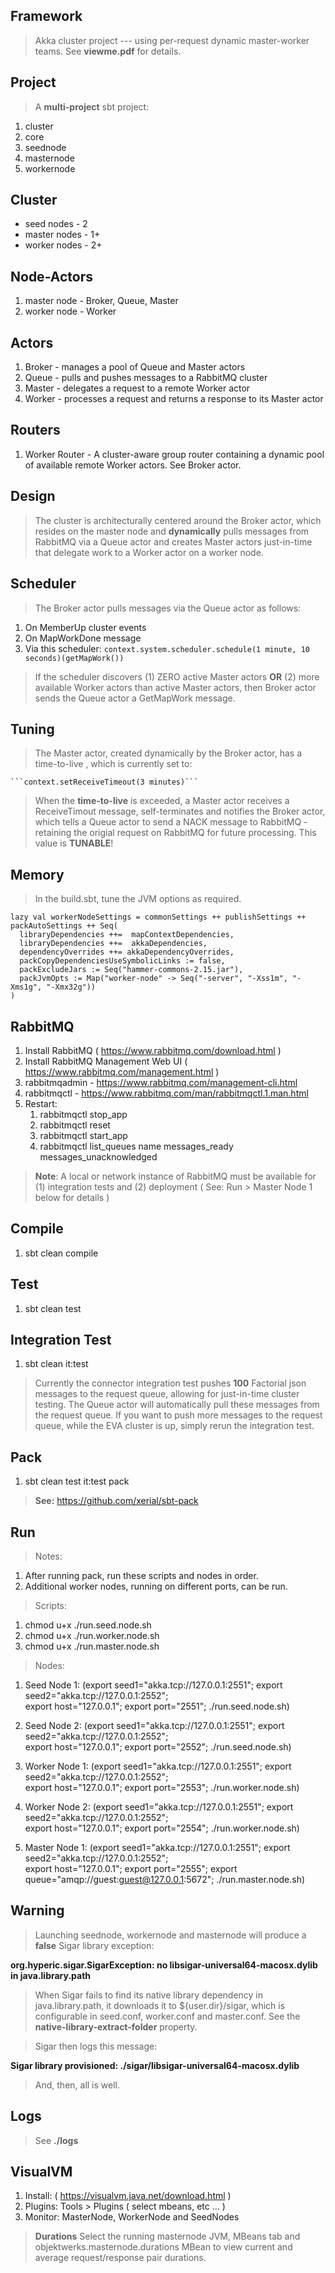 Framework
---------
>Akka cluster project --- using per-request dynamic master-worker teams. See **viewme.pdf** for details.

Project
-------
>A **multi-project** sbt project:

1. cluster
2. core
3. seednode
4. masternode
5. workernode

Cluster
-------
* seed nodes - 2
* master nodes - 1+
* worker nodes - 2+

Node-Actors
-----------
1. master node - Broker, Queue, Master
2. worker node - Worker

Actors
------
1. Broker - manages a pool of Queue and Master actors
2. Queue - pulls and pushes messages to a RabbitMQ cluster
3. Master - delegates a request to a remote Worker actor
4. Worker - processes a request and returns a response to its Master actor

Routers
-------
1. Worker Router - A cluster-aware group router containing a dynamic pool of available remote Worker actors. See Broker actor.

Design
------
>The cluster is architecturally centered around the Broker actor, which resides on the master node and **dynamically**
pulls messages from RabbitMQ via a Queue actor and creates Master actors just-in-time that delegate work to a
Worker actor on a worker node.


Scheduler
---------
>The Broker actor pulls messages via the Queue actor as follows:

1. On MemberUp cluster events
2. On MapWorkDone message
3. Via this scheduler: ```context.system.scheduler.schedule(1 minute, 10 seconds)(getMapWork())```

>If the scheduler discovers (1) ZERO active Master actors **OR** (2) more available Worker actors than active Master
actors, then Broker actor sends the Queue actor a GetMapWork message.

Tuning
------
>The Master actor, created dynamically by the Broker actor, has a time-to-live , which is currently set to:

    ```context.setReceiveTimeout(3 minutes)```

>When the **time-to-live** is exceeded, a Master actor receives a ReceiveTimout message, self-terminates and notifies
the Broker actor, which tells a Queue actor to send a NACK message to RabbitMQ - retaining the origial request on
RabbitMQ for future processing. This value is **TUNABLE**!

Memory
------
>In the build.sbt, tune the JVM options as required.

```
lazy val workerNodeSettings = commonSettings ++ publishSettings ++ packAutoSettings ++ Seq(
  libraryDependencies ++=  mapContextDependencies,
  libraryDependencies ++=  akkaDependencies,
  dependencyOverrides ++= akkaDependencyOverrides,
  packCopyDependenciesUseSymbolicLinks := false,
  packExcludeJars := Seq("hammer-commons-2.15.jar"),
  packJvmOpts := Map("worker-node" -> Seq("-server", "-Xss1m", "-Xms1g", "-Xmx32g"))
)
```

RabbitMQ
--------
1. Install RabbitMQ ( https://www.rabbitmq.com/download.html )
2. Install RabbitMQ Management Web UI ( https://www.rabbitmq.com/management.html )
3. rabbitmqadmin - https://www.rabbitmq.com/management-cli.html
4. rabbitmqctl - https://www.rabbitmq.com/man/rabbitmqctl.1.man.html
6. Restart:
    1. rabbitmqctl stop_app
    2. rabbitmqctl reset
    3. rabbitmqctl start_app
    4. rabbitmqctl list_queues name messages_ready messages_unacknowledged

>**Note**: A local or network instance of RabbitMQ must be available for (1) integration
tests and (2) deployment ( See: Run > Master Node 1 below for details )

Compile
-------
1. sbt clean compile

Test
----
1. sbt clean test

Integration Test
----------------
1. sbt clean it:test

>Currently the connector integration test pushes **100** Factorial json messages to the request queue,
allowing for just-in-time cluster testing. The Queue actor will automatically pull these messages from
the request queue. If you want to push more messages to the request queue, while the EVA cluster is up,
simply rerun the integration test.

Pack
----
1. sbt clean test it:test pack

>**See:** https://github.com/xerial/sbt-pack

Run
---
>Notes:

1. After running pack, run these scripts and nodes in order.
2. Additional worker nodes, running on different ports, can be run.

> Scripts:

1. chmod u+x ./run.seed.node.sh
1. chmod u+x ./run.worker.node.sh
1. chmod u+x ./run.master.node.sh

> Nodes:

1. Seed Node 1:
 (export seed1="akka.tcp://127.0.0.1:2551"; export seed2="akka.tcp://127.0.0.1:2552"; \
 export host="127.0.0.1"; export port="2551"; ./run.seed.node.sh)
 
2. Seed Node 2:
 (export seed1="akka.tcp://127.0.0.1:2551"; export seed2="akka.tcp://127.0.0.1:2552"; \
 export host="127.0.0.1"; export port="2552"; ./run.seed.node.sh)
 
3. Worker Node 1:
 (export seed1="akka.tcp://127.0.0.1:2551"; export seed2="akka.tcp://127.0.0.1:2552"; \
 export host="127.0.0.1"; export port="2553"; ./run.worker.node.sh)
 
4. Worker Node 2:
 (export seed1="akka.tcp://127.0.0.1:2551"; export seed2="akka.tcp://127.0.0.1:2552"; \
 export host="127.0.0.1"; export port="2554"; ./run.worker.node.sh)
 
5. Master Node 1:
 (export seed1="akka.tcp://127.0.0.1:2551"; export seed2="akka.tcp://127.0.0.1:2552"; \
 export host="127.0.0.1"; export port="2555"; export queue="amqp://guest:guest@127.0.0.1:5672"; ./run.master.node.sh)

Warning
-------
>Launching seednode, workernode and masternode will produce a **false** Sigar library exception:

  **org.hyperic.sigar.SigarException: no libsigar-universal64-macosx.dylib in java.library.path**

>When Sigar fails to find its native library dependency in java.library.path, it downloads it to ${user.dir}/sigar,
which is configurable in seed.conf, worker.conf and master.conf. See the **native-library-extract-folder** property.

>Sigar then logs this message:

  **Sigar library provisioned: ./sigar/libsigar-universal64-macosx.dylib**

>And, then, all is well.

Logs
----
>See **./logs**

VisualVM
--------
1. Install: ( https://visualvm.java.net/download.html )
2. Plugins: Tools > Plugins ( select mbeans, etc ... )
3. Monitor: MasterNode, WorkerNode and SeedNodes

>**Durations** Select the running masternode JVM, MBeans tab and objektwerks.masternode.durations MBean
to view current and average request/response pair durations.